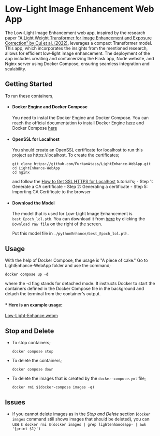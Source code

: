 # Low-Light Image Enhancement Web App

The Low-Light Image Enhancement web app, inspired by the research paper ["A Light Weight Transformer for Image Enhancement and Exposure Correction" by Cui et al. (2022)](https://github.com/cuiziteng/Illumination-Adaptive-Transformer), leverages a compact Transformer model. This app, which incorporates the insights from the mentioned research, allows for efficient low-light image enhancement. The deployment of the app includes creating and containerizing the Flask app, Node website, and Nginx server using Docker Compose, ensuring seamless integration and scalability. 

## Getting Started
To run these containers,
* #### Docker Engine and Docker Compose 
    You need to instal the Docker Engine and Docker Compose. You can reach the official documentation to install Docker Engine [here](https://docs.docker.com/engine/install/) and Docker Compose [here](https://docs.docker.com/compose/install/)
* #### OpenSSL for Localhost
    You should create an OpenSSL certificate for localhost to run this project as https://localhost. To create the certificates;
    
    ```
    git clone https://github.com/FurkanAtass/LightEnhance-WebApp.git
    cd LightEnhance-WebApp
    cd nginx
    ```

    and follow the [How to Get SSL HTTPS for Localhost](https://www.section.io/engineering-education/how-to-get-ssl-https-for-localhost/) tutorial's;
        - Step 1: Generate a CA certificate
        - Step 2: Generating a certificate
        - Step 5: Importing CA Certificate to the browser

* #### Download the Model
    The model that is used for Low-Light Image Enhancement is `best_Epoch_lol.pth`. You can download it from [here](https://github.com/cuiziteng/Illumination-Adaptive-Transformer/blob/main/IAT_enhance/best_Epoch_lol.pth) by clicking the `Download raw file` on the right of the screen.
    
    Put this model file in `./pythonEnhance/best_Epoch_lol.pth`.

## Usage
With the help of Docker Compose, the usage is "A piece of cake."
Go to LightEnhance-WebApp folder and use the command;


`docker compose up -d`

where the -d flag stands for detached mode. It instructs Docker to start the containers defined in the Docker Compose file in the background and detach the terminal from the container's output.


####  * Here is an example usage:
[Low-Light-Enhance.webm](https://github.com/FurkanAtass/LightEnhance-WebApp/assets/79604903/533ffac2-7cf8-494e-84c7-86ad9d18f692)

## Stop and Delete
- To stop containers;


    `docker compose stop`

- To delete the containers; 

    `docker compose down`

- To delete the images that is created by the `docker-compose.yml` file;

    `docker rmi $(docker-compose images -q)`


## Issues

* If you cannot delete images as in the _Stop and Delete_ section (`docker images` command still shows images that should be deleted), you can use 
`$ docker rmi $(docker images | grep lightenhanceapp- | awk '{print $1}')`
